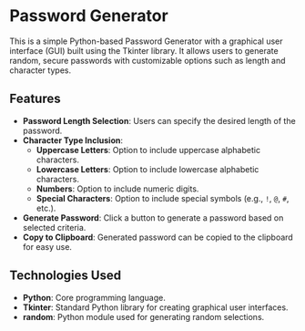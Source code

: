 # Password Generator

This is a simple Python-based Password Generator with a graphical user interface (GUI) built using the Tkinter library. It allows users to generate random, secure passwords with customizable options such as length and character types.

## Features

- **Password Length Selection**: Users can specify the desired length of the password.
- **Character Type Inclusion**:
  - **Uppercase Letters**: Option to include uppercase alphabetic characters.
  - **Lowercase Letters**: Option to include lowercase alphabetic characters.
  - **Numbers**: Option to include numeric digits.
  - **Special Characters**: Option to include special symbols (e.g., `!`, `@`, `#`, etc.).
- **Generate Password**: Click a button to generate a password based on selected criteria.
- **Copy to Clipboard**: Generated password can be copied to the clipboard for easy use.

## Technologies Used

- **Python**: Core programming language.
- **Tkinter**: Standard Python library for creating graphical user interfaces.
- **random**: Python module used for generating random selections.

